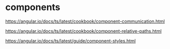 # components  

https://angular.io/docs/ts/latest/cookbook/component-communication.html  

https://angular.io/docs/ts/latest/cookbook/component-relative-paths.html  

https://angular.io/docs/ts/latest/guide/component-styles.html  











